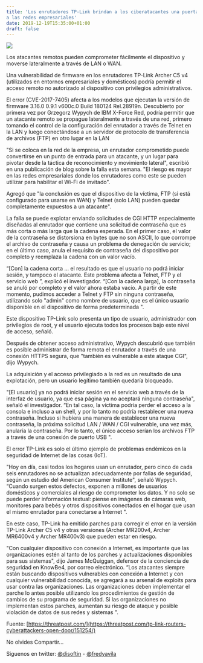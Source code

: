 ```yaml
---
title: 'Los enrutadores TP-Link brindan a los ciberatacantes una puerta abierta
a las redes empresariales'
date: 2019-12-19T15:35:00+01:00
draft: false
---
```


[![](https://1.bp.blogspot.com/-UID9e0t-7tQ/XfuKIMKOKiI/AAAAAAAALgQ/Lnx-tKlOPcQgULkE2D1mGXIU2vbhrH8KQCLcBGAsYHQ/s640/shodan-iot-search-featured.jpg)](https://1.bp.blogspot.com/-UID9e0t-7tQ/XfuKIMKOKiI/AAAAAAAALgQ/Lnx-tKlOPcQgULkE2D1mGXIU2vbhrH8KQCLcBGAsYHQ/s1600/shodan-iot-search-featured.jpg)

  

Los atacantes remotos pueden comprometer fácilmente el dispositivo y moverse lateralmente a través de LAN o WAN.

  

Una vulnerabilidad de firmware en los enrutadores TP-Link Archer C5 v4 (utilizados en entornos empresariales y domésticos) podría permitir el acceso remoto no autorizado al dispositivo con privilegios administrativos.

  

El error (CVE-2017-7405) afecta a los modelos que ejecutan la versión de firmware 3.16.0 0.9.1 v600c.0 Build 180124 Rel.28919n. Descubierto por primera vez por Grzegorz Wypych de IBM X-Force Red, podría permitir que un atacante remoto se propague lateralmente a través de una red, primero tomando el control de la configuración del enrutador a través de Telnet en la LAN y luego conectándose a un servidor de protocolo de transferencia de archivos (FTP) en otro lugar en la LAN

  

"Si se coloca en la red de la empresa, un enrutador comprometido puede convertirse en un punto de entrada para un atacante, y un lugar para pivotar desde la táctica de reconocimiento y movimiento lateral", escribió en una publicación de blog sobre la falla esta semana. "El riesgo es mayor en las redes empresariales donde los enrutadores como este se pueden utilizar para habilitar el Wi-Fi de invitado".

  

Agregó que "la conclusión es que el dispositivo de la víctima, FTP (si está configurado para usarse en WAN) y Telnet (solo LAN) pueden quedar completamente expuestos a un atacante".

  

La falla se puede explotar enviando solicitudes de CGI HTTP especialmente diseñadas al enrutador que contiene una solicitud de contraseña que es más corta o más larga que la cadena esperada. En el primer caso, el valor de la contraseña se distorsiona en bytes que no son ASCII, lo que corrompe el archivo de contraseña y causa un problema de denegación de servicio; en el último caso, anula el requisito de contraseña del dispositivo por completo y reemplaza la cadena con un valor vacío.

  

“\[Con\] la cadena corta ... el resultado es que el usuario no podrá iniciar sesión, y tampoco el atacante. Este problema afecta a Telnet, FTP y el servicio web ”, explicó el investigador. “\[Con la cadena larga\], la contraseña se anuló por completo y el valor ahora estaba vacío. A partir de este momento, pudimos acceder a Telnet y FTP sin ninguna contraseña, utilizando solo "admin" como nombre de usuario, que es el único usuario disponible en el dispositivo de forma predeterminada ".

  

Este dispositivo TP-Link solo presenta un tipo de usuario, administrador con privilegios de root, y el usuario ejecuta todos los procesos bajo este nivel de acceso, señaló.

  

Después de obtener acceso administrativo, Wypych descubrió que también es posible administrar de forma remota el enrutador a través de una conexión HTTPS segura, que "también es vulnerable a este ataque CGI", dijo Wypych.

  

La adquisición y el acceso privilegiado a la red es un resultado de una explotación, pero un usuario legítimo también quedaría bloqueado.

  

"\[El usuario\] ya no podrá iniciar sesión en el servicio web a través de la interfaz de usuario, ya que esa página ya no aceptará ninguna contraseña", señaló el investigador. “En tal caso, la víctima podría perder el acceso a la consola e incluso a un shell, y por lo tanto no podría restablecer una nueva contraseña. Incluso si hubiera una manera de establecer una nueva contraseña, la próxima solicitud LAN / WAN / CGI vulnerable, una vez más, anularía la contraseña. Por lo tanto, el único acceso serían los archivos FTP a través de una conexión de puerto USB ".

  

El error TP-Link es solo el último ejemplo de problemas endémicos en la seguridad de Internet de las cosas (IoT).

  

"Hoy en día, casi todos los hogares usan un enrutador, pero cinco de cada seis enrutadores no se actualizan adecuadamente por fallas de seguridad, según un estudio del American Consumer Institute", señaló Wypych. “Cuando surgen estos defectos, exponen a millones de usuarios domésticos y comerciales al riesgo de comprometer los datos. Y no solo se puede perder información textual: piense en imágenes de cámaras web, monitores para bebés y otros dispositivos conectados en el hogar que usan el mismo enrutador para conectarse a Internet ".

  

En este caso, TP-Link ha emitido parches para corregir el error en la versión TP-Link Archer C5 v4 y otras versiones (Archer MR200v4, Archer MR6400v4 y Archer MR400v3) que pueden estar en riesgo.

  

"Con cualquier dispositivo con conexión a Internet, es importante que las organizaciones estén al tanto de los parches y actualizaciones disponibles para sus sistemas", dijo James McQuiggan, defensor de la conciencia de seguridad en KnowBe4, por correo electrónico. “Los atacantes siempre están buscando dispositivos vulnerables con conexión a Internet y con cualquier vulnerabilidad conocida, se agregará a su arsenal de exploits para usar contra las organizaciones. Las organizaciones deben implementar el parche lo antes posible utilizando los procedimientos de gestión de cambios de su programa de seguridad. Si las organizaciones no implementan estos parches, aumentan su riesgo de ataque y posible violación de datos de sus redes y sistemas ".  
  
  

Fuente: [https://threatpost.com/](https://threatpost.com/tp-link-routers-cyberattackers-open-door/151254/)

No olvides Compartir... 

  
  
Siguenos en twitter: [@disoftin](http://twitter.com/disoftin) - [@fredyavila](http://twitter.com/fredyavila)